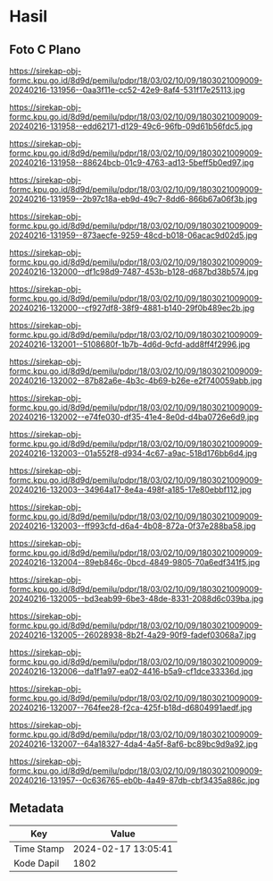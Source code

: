 # Hasil

## Foto C Plano

https://sirekap-obj-formc.kpu.go.id/8d9d/pemilu/pdpr/18/03/02/10/09/1803021009009-20240216-131956--0aa3f11e-cc52-42e9-8af4-531f17e25113.jpg

https://sirekap-obj-formc.kpu.go.id/8d9d/pemilu/pdpr/18/03/02/10/09/1803021009009-20240216-131958--edd62171-d129-49c6-96fb-09d61b56fdc5.jpg

https://sirekap-obj-formc.kpu.go.id/8d9d/pemilu/pdpr/18/03/02/10/09/1803021009009-20240216-131958--88624bcb-01c9-4763-ad13-5beff5b0ed97.jpg

https://sirekap-obj-formc.kpu.go.id/8d9d/pemilu/pdpr/18/03/02/10/09/1803021009009-20240216-131959--2b97c18a-eb9d-49c7-8dd6-866b67a06f3b.jpg

https://sirekap-obj-formc.kpu.go.id/8d9d/pemilu/pdpr/18/03/02/10/09/1803021009009-20240216-131959--873aecfe-9259-48cd-b018-06acac9d02d5.jpg

https://sirekap-obj-formc.kpu.go.id/8d9d/pemilu/pdpr/18/03/02/10/09/1803021009009-20240216-132000--df1c98d9-7487-453b-b128-d687bd38b574.jpg

https://sirekap-obj-formc.kpu.go.id/8d9d/pemilu/pdpr/18/03/02/10/09/1803021009009-20240216-132000--cf927df8-38f9-4881-b140-29f0b489ec2b.jpg

https://sirekap-obj-formc.kpu.go.id/8d9d/pemilu/pdpr/18/03/02/10/09/1803021009009-20240216-132001--5108680f-1b7b-4d6d-9cfd-add8ff4f2996.jpg

https://sirekap-obj-formc.kpu.go.id/8d9d/pemilu/pdpr/18/03/02/10/09/1803021009009-20240216-132002--87b82a6e-4b3c-4b69-b26e-e2f740059abb.jpg

https://sirekap-obj-formc.kpu.go.id/8d9d/pemilu/pdpr/18/03/02/10/09/1803021009009-20240216-132002--e74fe030-df35-41e4-8e0d-d4ba0726e6d9.jpg

https://sirekap-obj-formc.kpu.go.id/8d9d/pemilu/pdpr/18/03/02/10/09/1803021009009-20240216-132003--01a552f8-d934-4c67-a9ac-518d176bb6d4.jpg

https://sirekap-obj-formc.kpu.go.id/8d9d/pemilu/pdpr/18/03/02/10/09/1803021009009-20240216-132003--34964a17-8e4a-498f-a185-17e80ebbf112.jpg

https://sirekap-obj-formc.kpu.go.id/8d9d/pemilu/pdpr/18/03/02/10/09/1803021009009-20240216-132003--ff993cfd-d6a4-4b08-872a-0f37e288ba58.jpg

https://sirekap-obj-formc.kpu.go.id/8d9d/pemilu/pdpr/18/03/02/10/09/1803021009009-20240216-132004--89eb846c-0bcd-4849-9805-70a6edf341f5.jpg

https://sirekap-obj-formc.kpu.go.id/8d9d/pemilu/pdpr/18/03/02/10/09/1803021009009-20240216-132005--bd3eab99-6be3-48de-8331-2088d6c039ba.jpg

https://sirekap-obj-formc.kpu.go.id/8d9d/pemilu/pdpr/18/03/02/10/09/1803021009009-20240216-132005--26028938-8b2f-4a29-90f9-fadef03068a7.jpg

https://sirekap-obj-formc.kpu.go.id/8d9d/pemilu/pdpr/18/03/02/10/09/1803021009009-20240216-132006--da1f1a97-ea02-4416-b5a9-cf1dce33336d.jpg

https://sirekap-obj-formc.kpu.go.id/8d9d/pemilu/pdpr/18/03/02/10/09/1803021009009-20240216-132007--764fee28-f2ca-425f-b18d-d6804991aedf.jpg

https://sirekap-obj-formc.kpu.go.id/8d9d/pemilu/pdpr/18/03/02/10/09/1803021009009-20240216-132007--64a18327-4da4-4a5f-8af6-bc89bc9d9a92.jpg

https://sirekap-obj-formc.kpu.go.id/8d9d/pemilu/pdpr/18/03/02/10/09/1803021009009-20240216-131957--0c636765-eb0b-4a49-87db-cbf3435a886c.jpg


## Metadata

| Key        | Value               |
| ---------- | ------------------- |
| Time Stamp | 2024-02-17 13:05:41 |
| Kode Dapil | 1802                |



